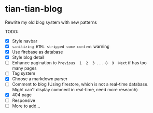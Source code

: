 # tian-tian-blog

Rewrite my old blog system with new patterns

TODO:

- [x] Style navbar
- [x] `sanitizing HTML stripped some content` warning
- [x] Use firebase as database
- [x] Style blog detail
- [ ] Enhance pagination to `Previous  1  2  3 ... 8  9  Next` if has too many pages
- [ ] Tag system
- [x] Choose a markdown parser
- [ ] Comment to blog (Using firestore, which is not a real-time database. Might can't display comment in real-time, need more research)
- [x] 404 page
- [ ] Responsive
- [ ] More to add...
